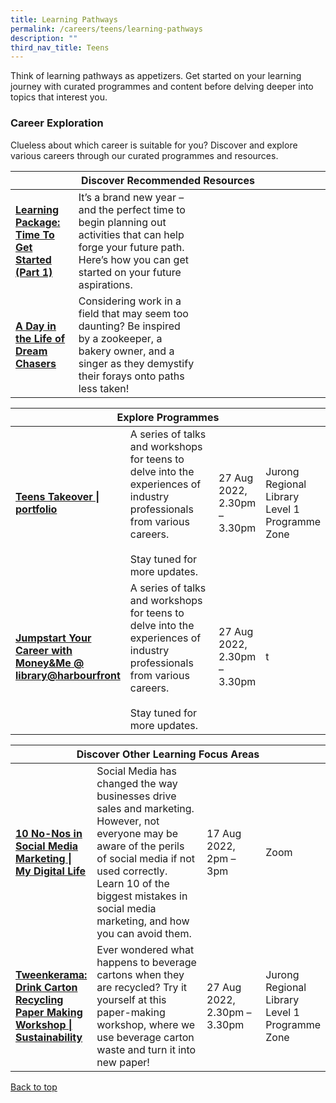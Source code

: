 ```yaml
---
title: Learning Pathways
permalink: /careers/teens/learning-pathways
description: ""
third_nav_title: Teens
---
```

Think of learning pathways as appetizers. Get started on your learning journey with curated programmes and content before delving deeper into topics that interest you.

<h3><b>Career Exploration</b></h3>
Clueless about which career is suitable for you? Discover and explore various careers through our curated programmes and resources.

<div class="horizontal-scroll margin--bottom--lg">
  <table class="generic-table">
    <thead>
      <tr>
        <th colspan="4" class="is-uppercase has-weight-normal">Discover Recommended Resources</th>
      </tr>
    </thead>
    <tbody>
      <tr>
        <td style="width: 20%;"><a href="/careers/teens/content"  target="_blank"><b>Learning Package: Time To Get Started (Part 1)</b></a></td>
        <td style="width: 40%;">It’s a brand new year – and the perfect time to begin planning out activities that can help forge your future path. Here’s how you can get started on your future aspirations.</td>
        <td style="width: 20%;"> </td>
        <td style="width: 20%;"> </td>
      </tr>
      <tr>
        <td><a href="/careers/teens/content" target="_blank"><b>A Day in the Life of Dream Chasers</b></a></td>
        <td>Considering work in a field that may seem too daunting? Be inspired by a zookeeper, a bakery owner, and a singer as they demystify their forays onto paths less taken!</td>
        <td></td>
        <td></td>
      </tr>
    </tbody>
  </table>
</div>

<div class="horizontal-scroll margin--bottom--lg">
  <table class="generic-table">
    <thead>
      <tr>
        <th colspan="4" class="is-uppercase has-weight-normal ">Explore Programmes</th>
      </tr>
    </thead>
    <tbody>
			<tr>
         <td style="width: 20%;"><a href="https://go.gov.sg/golibrary" target="_blank"><b>Teens Takeover | portfolio
</b></a></td>
        <td style="width: 40%;">A series of talks and workshops for teens to delve into the experiences of industry professionals from various careers.<br><br>Stay tuned for more updates.</td>
       <td> 27 Aug 2022,<br>2.30pm – 3.30pm</td>
        <td> Jurong Regional Library Level 1 Programme Zone</td>
			</tr>
						<tr>
         <td style="width: 20%;"><a href="https://go.gov.sg/golibrary" target="_blank"><b>Jumpstart Your Career with Money&Me @ library@harbourfront
</b></a></td>
        <td style="width: 40%;">A series of talks and workshops for teens to delve into the experiences of industry professionals from various careers.<br><br>Stay tuned for more updates.</td>
       <td> 27 Aug 2022,<br>2.30pm – 3.30pm</td>
        <td> t</td>
			</tr>
    </tbody>
  </table>
</div>
<div class="horizontal-scroll margin--bottom--lg">
  <table class="generic-table">
    <thead>
      <tr>
        <th class="is-uppercase has-weight-normal" colspan="4">Discover Other Learning Focus Areas</th>
      </tr>
    </thead>
    <tbody>
<tr>
<td style="width: 20%;"><a  target="_blank" href="https://www.eventbrite.sg/e/10-no-nos-in-social-media-marketing-my-digital-life-tickets-384458384377?aff=ebdsoporgprofile">
	<b> 10 No-Nos in Social Media Marketing | My Digital Life</b></a></td>
        <td style="width: 40%;"> 
Social Media has changed the way businesses drive sales and marketing. However, not everyone may be aware of the perils of social media if not used correctly. Learn 10 of the biggest mistakes in social media marketing, and how you can avoid them.</td>
        <td style="width: 20%;"> 17 Aug 2022,<br>2pm – 3pm</td>
        <td style="width: 20%;"> Zoom</td>
      </tr>
      <tr>
        <td><a target="_blank" href="https://www.eventbrite.sg/e/tweenkerama-drink-carton-recycling-paper-making-workshop-sustainability-tickets-380231511687?aff=ebdsoporgprofile"><b> Tweenkerama: Drink Carton Recycling Paper Making Workshop | Sustainability</b></a></td>
        <td> Ever wondered what happens to beverage cartons when they are recycled? Try it yourself at this paper-making workshop, where we use beverage carton waste and turn it into new paper!</td>
        <td> 27 Aug 2022,<br>2.30pm – 3.30pm</td>
        <td> Jurong Regional Library Level 1 Programme Zone</td>
      </tr>
    </tbody>
  </table>
</div>
<p class="has-text-right margin--top--xl"><a href="#main-content">Back to top</a></p>